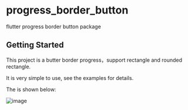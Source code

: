 # progress_border_button

flutter progress border button package

## Getting Started

This project is a butter border progress，support rectangle and rounded rectangle.

It is very simple to use, see the examples for details.

The is shown below:


![image](https://github.com/keshuangjie/progress_border_button/blob/master/screenshot/scrrenshot.gif)
